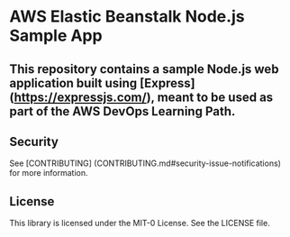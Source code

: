 # AWS Elastic Beanstalk Node.js Sample App
This repository contains a sample Node.js web application built using [Express] (https://expressjs.com/), 
meant to be used as part of the AWS DevOps Learning Path.
---
## Security

See [CONTRIBUTING] (CONTRIBUTING.md#security-issue-notifications) for more information.

## License
This library is licensed under the MIT-0 License. See the LICENSE file.
